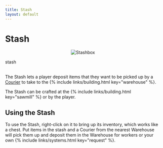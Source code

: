 ```yaml
---
title: Stash
layout: default
---
```

# Stash

<div class="infobox box text-center">
    <p style="text-align:center;"><img src="../../assets/images/items/stashbox.png" alt="Stashbox"></p>
    <recipe>stash</recipe>
</div>
<br>

The Stash lets a player deposit items that they want to be picked up by a [Courier](../../source/workers/courier) to take to the {% include links/building.html key="warehouse" %}.

The Stash can be crafted at the {% include links/building.html key="sawmill" %} or by the player.
<br>

## Using the Stash

To use the Stash, right-click on it to bring up its inventory, which works like a chest. 
Put items in the stash and a Courier from the nearest Warehouse will pick them up and deposit them in the Warehouse for workers or your own {% include links/systems.html key="request" %}.
